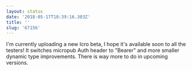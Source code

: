```yaml
---
layout: status
date: '2018-05-17T18:39:16.303Z'
title: ''
slug: '67156'
---
```

I&#39;m currently uploading a new Icro beta, I hope it&#39;s available soon to all the testers! It switches micropub Auth header to &quot;Bearer&quot; and more smaller dynamic type improvements. There is way more to do in upcoming versions.
